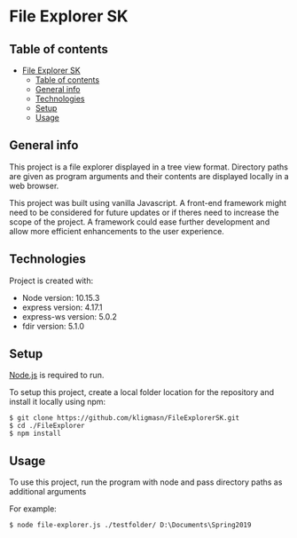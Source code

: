 # File Explorer SK

## Table of contents
- [File Explorer SK](#file-explorer-sk)
  - [Table of contents](#table-of-contents)
  - [General info](#general-info)
  - [Technologies](#technologies)
  - [Setup](#setup)
  - [Usage](#usage)

## General info
This project is a file explorer displayed in a tree view format. Directory paths are given as program arguments and their contents are displayed locally in a web browser.

This project was built using vanilla Javascript. A front-end framework might need to be considered for future updates or if theres need to increase the scope of the project. A framework could ease further development and allow more efficient enhancements to the user experience. 
	
## Technologies
Project is created with:
* Node version: 10.15.3
* express version: 4.17.1
* express-ws version: 5.0.2
* fdir version: 5.1.0
	
## Setup
[Node.js](https://nodejs.org/) is required to run.

To setup this project, create a local folder location for the repository and install it locally using npm:

```
$ git clone https://github.com/kligmasn/FileExplorerSK.git
$ cd ./FileExplorer
$ npm install 
```

## Usage
To use this project, run the program with node and pass directory paths as additional arguments

For example:
```
$ node file-explorer.js ./testfolder/ D:\Documents\Spring2019
```
